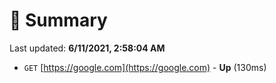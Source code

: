 # 📖 Summary
Last updated: **6/11/2021, 2:58:04 AM**

- `GET` [https://google.com](https://google.com) - **Up** (130ms)
